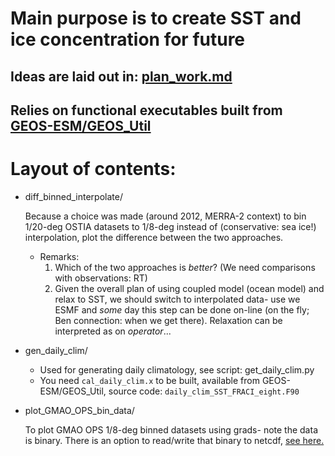 # Main purpose is to create SST and ice concentration for future

## Ideas are laid out in: [plan_work.md](https://github.com/sanAkel/future_sst_fraci/blob/main/plan_work.md)

## Relies on functional executables built from [GEOS-ESM/GEOS_Util](https://github.com/GEOS-ESM/GEOS_Util/tree/main/pre/prepare_ocnExtData)

# Layout of contents:

- diff_binned_interpolate/

  Because a choice was made (around 2012, MERRA-2 context) to bin 1/20-deg OSTIA datasets to 1/8-deg instead of (conservative: sea ice!) interpolation,
  plot the difference between the two approaches.
  
  - Remarks:
    1. Which of the two approaches is _better_? (We need comparisons with observations: RT)
    2. Given the overall plan of using coupled model (ocean model) and relax to SST, we should switch to interpolated data- use we ESMF and
       _some_ day this step can be done on-line (on the fly; Ben connection: when we get there). Relaxation can be interpreted as on _operator_...

- gen_daily_clim/

  - Used for generating daily climatology, see script: get_daily_clim.py
  - You need `cal_daily_clim.x` to be built, available from GEOS-ESM/GEOS_Util, 
    source code: `daily_clim_SST_FRACI_eight.F90`

- plot_GMAO_OPS_bin_data/

  To plot GMAO OPS 1/8-deg binned datasets using grads- note the data is binary. There is an option to read/write that binary to netcdf, 
  [see here.](https://github.com/GEOS-ESM/GEOS_Util/tree/main/pre/prepare_ocnExtData)
